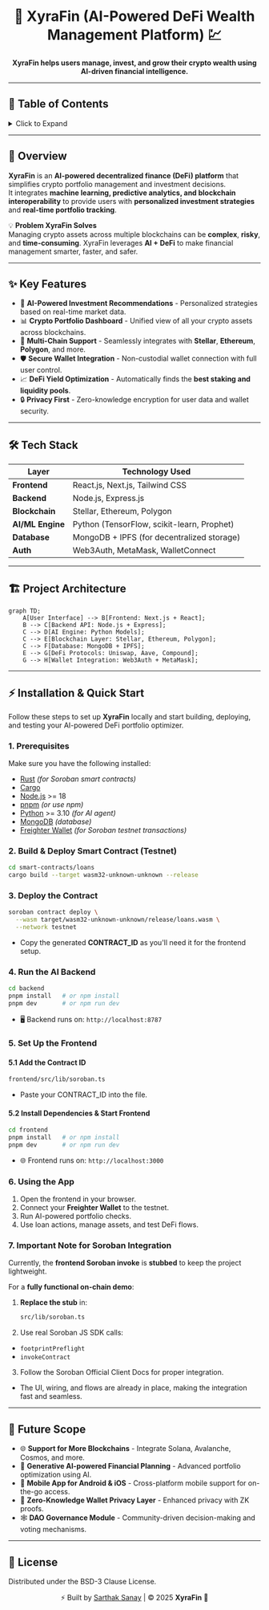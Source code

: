 <a id="readme-top"></a>

<!-- PROJECT TITLE -->
<h1 align="center">🚀 XyraFin (AI-Powered DeFi Wealth Management Platform) 💹</h1>

<p align="center">
  <strong>XyraFin helps users manage, invest, and grow their crypto wealth using AI-driven financial intelligence.</strong>  
</p>

---

## 📌 Table of Contents
<details>
  <summary>Click to Expand</summary>
  <ol>
    <li><a href="#overview">🌟 Overview</a></li>
    <li><a href="#features">✨ Key Features</a></li>
    <li><a href="#tech-stack">🛠️ Tech Stack</a></li>
    <li><a href="#project-architecture">🏗️ Project Architecture</a></li>
    <li><a href="#installation">⚡ Installation & Quick Start</a></li>
    <li><a href="#future-scope">🔮 Future Scope</a></li>
    <li><a href="#license">📜 License</a></li>
  </ol>
</details>

---

<a id="overview"></a>
## 🌟 Overview

**XyraFin** is an **AI-powered decentralized finance (DeFi) platform** that simplifies crypto portfolio management and investment decisions.  
It integrates **machine learning, predictive analytics, and blockchain interoperability** to provide users with **personalized investment strategies** and **real-time portfolio tracking**.

💡 **Problem XyraFin Solves**  
Managing crypto assets across multiple blockchains can be **complex**, **risky**, and **time-consuming**. XyraFin leverages **AI + DeFi** to make financial management smarter, faster, and safer.

---

<a id="features"></a>
## ✨ Key Features

- 🤖 **AI-Powered Investment Recommendations** - Personalized strategies based on real-time market data.
- 📊 **Crypto Portfolio Dashboard** - Unified view of all your crypto assets across blockchains.
- 🔗 **Multi-Chain Support** - Seamlessly integrates with **Stellar**, **Ethereum**, **Polygon**, and more.
- 🛡️ **Secure Wallet Integration** - Non-custodial wallet connection with full user control.
- 📈 **DeFi Yield Optimization** - Automatically finds the **best staking and liquidity pools**.
- 🔒 **Privacy First** - Zero-knowledge encryption for user data and wallet security.

---

<a id="tech-stack"></a>
## 🛠️ Tech Stack

| Layer             | Technology Used |
| ----------------- | ---------------- |
| **Frontend**      | React.js, Next.js, Tailwind CSS |
| **Backend**       | Node.js, Express.js |
| **Blockchain**    | Stellar, Ethereum, Polygon |
| **AI/ML Engine**  | Python (TensorFlow, scikit-learn, Prophet) |
| **Database**      | MongoDB + IPFS (for decentralized storage) |
| **Auth**          | Web3Auth, MetaMask, WalletConnect |

---

<a id="project-architecture"></a>
## 🏗️ Project Architecture

```mermaid
graph TD;
    A[User Interface] --> B[Frontend: Next.js + React];
    B --> C[Backend API: Node.js + Express];
    C --> D[AI Engine: Python Models];
    C --> E[Blockchain Layer: Stellar, Ethereum, Polygon];
    C --> F[Database: MongoDB + IPFS];
    E --> G[DeFi Protocols: Uniswap, Aave, Compound];
    G --> H[Wallet Integration: Web3Auth + MetaMask];
```

---

<a id="installation"></a>

## ⚡ Installation & Quick Start

Follow these steps to set up **XyraFin** locally and start building, deploying, and testing your AI-powered DeFi portfolio optimizer.


### **1. Prerequisites**
Make sure you have the following installed:

- [Rust](https://www.rust-lang.org/) *(for Soroban smart contracts)*
- [Cargo](https://doc.rust-lang.org/cargo/)
- [Node.js](https://nodejs.org/) >= 18
- [pnpm](https://pnpm.io/) *(or use npm)*
- [Python](https://www.python.org/) >= 3.10 *(for AI agent)*
- [MongoDB](https://www.mongodb.com/) *(database)*
- [Freighter Wallet](https://www.freighter.app/) *(for Soroban testnet transactions)*



### **2. Build & Deploy Smart Contract (Testnet)**

```bash
cd smart-contracts/loans
cargo build --target wasm32-unknown-unknown --release
```

### **3. Deploy the Contract**

```bash
soroban contract deploy \
  --wasm target/wasm32-unknown-unknown/release/loans.wasm \
  --network testnet
```
- Copy the generated **CONTRACT_ID** as you'll need it for the frontend setup.


### **4. Run the AI Backend**

```bash
cd backend
pnpm install   # or npm install
pnpm dev       # or npm run dev
```
- 🖥️ Backend runs on: ```http://localhost:8787```


### **5. Set Up the Frontend**

#### 5.1 Add the Contract ID

```bash
frontend/src/lib/soroban.ts
```
- Paste your CONTRACT_ID into the file.

#### 5.2 Install Dependencies & Start Frontend

```bash
cd frontend
pnpm install   # or npm install
pnpm dev       # or npm run dev
```
- 🌐 Frontend runs on: ```http://localhost:3000```


### **6. Using the App**

1. Open the frontend in your browser.
2. Connect your **Freighter Wallet** to the testnet.
3. Run AI-powered portfolio checks.
4. Use loan actions, manage assets, and test DeFi flows.


### **7. Important Note for Soroban Integration**

Currently, the **frontend Soroban invoke** is **stubbed** to keep the project lightweight.

For a **fully functional on-chain demo**:

1. **Replace the stub** in:  
   ```bash
   src/lib/soroban.ts
   ```

2. Use real Soroban JS SDK calls:
- ```footprintPreflight```
- ```invokeContract```

3. Follow the Soroban Official Client Docs for proper integration.
- The UI, wiring, and flows are already in place, making the integration fast and seamless.


---

<a id="future-scope"></a>
## 🔮 Future Scope

- 🌐 **Support for More Blockchains** - Integrate Solana, Avalanche, Cosmos, and more.
- 🧠 **Generative AI-powered Financial Planning** - Advanced portfolio optimization using AI.
- 📲 **Mobile App for Android & iOS** - Cross-platform mobile support for on-the-go access.
- 🔐 **Zero-Knowledge Wallet Privacy Layer** - Enhanced privacy with ZK proofs.
- 🕸️ **DAO Governance Module** - Community-driven decision-making and voting mechanisms.

---

<a id="license"></a>
## 📜 License

Distributed under the BSD-3 Clause License.
<p align="center"> ⚡ Built by <a href="https://github.com/sanaysarthak">Sarthak Sanay</a> | © 2025 <b>XyraFin</b> 🌌 </p>
